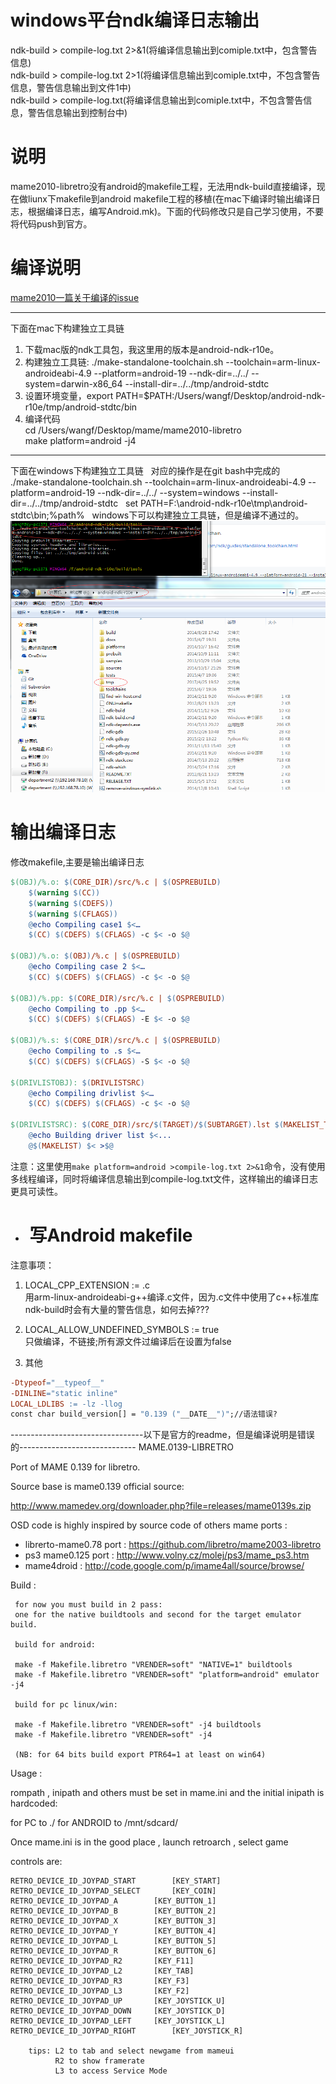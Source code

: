 # windows平台ndk编译日志输出     
ndk-build > compile-log.txt 2>&1(将编译信息输出到comiple.txt中，包含警告信息)     
ndk-build > compile-log.txt 2>1(将编译信息输出到comiple.txt中，不包含警告信息，警告信息输出到文件1中)     
ndk-build > compile-log.txt(将编译信息输出到comiple.txt中，不包含警告信息，警告信息输出到控制台中)     

# 说明
mame2010-libretro没有android的makefile工程，无法用ndk-build直接编译，现在做liunx下makefile到android makefile工程的移植(在mac下编译时输出编译日志，根据编译日志，编写Android.mk)。下面的代码修改只是自己学习使用，不要将代码push到官方。  

# 编译说明

[mame2010一篇关于编译的issue](https://github.com/libretro/mame2010-libretro/issues/23)  

-----------------------------------------------------------------------------------
下面在mac下构建独立工具链  
1. 下载mac版的ndk工具包，我这里用的版本是android-ndk-r10e。    
2. 构建独立工具链:  ./make-standalone-toolchain.sh --toolchain=arm-linux-androideabi-4.9 --platform=android-19 --ndk-dir=../../ --system=darwin-x86_64 --install-dir=../../tmp/android-stdtc  
3. 设置环境变量，export PATH=$PATH:/Users/wangf/Desktop/android-ndk-r10e/tmp/android-stdtc/bin 
4. 编译代码  
cd /Users/wangf/Desktop/mame/mame2010-libretro   
make platform=android -j4  

-----------------------------------------------------------------------------------
下面在windows下构建独立工具链  
对应的操作是在git bash中完成的  
./make-standalone-toolchain.sh --toolchain=arm-linux-androideabi-4.9 --platform=android-19 --ndk-dir=../../ --system=windows --install-dir=../../tmp/android-stdtc   
set PATH=F:\android-ndk-r10e\tmp\android-stdtc\bin;%path%  
windows下可以构建独立工具链，但是编译不通过的。 
![windows独立工具链](https://github.com/havenow/mame2010-libretro/blob/master/pic/windows独立工具链.png)

# 输出编译日志  
修改makefile,主要是输出编译日志
```makefile
$(OBJ)/%.o: $(CORE_DIR)/src/%.c | $(OSPREBUILD)
	$(warning $(CC))
	$(warning $(CDEFS))
	$(warning $(CFLAGS))
	@echo Compiling case1 $<…
	$(CC) $(CDEFS) $(CFLAGS) -c $< -o $@

$(OBJ)/%.o: $(OBJ)/%.c | $(OSPREBUILD)
	@echo Compiling case 2 $<…
	$(CC) $(CDEFS) $(CFLAGS) -c $< -o $@

$(OBJ)/%.pp: $(CORE_DIR)/src/%.c | $(OSPREBUILD)
	@echo Compiling to .pp $<…
	$(CC) $(CDEFS) $(CFLAGS) -E $< -o $@

$(OBJ)/%.s: $(CORE_DIR)/src/%.c | $(OSPREBUILD)
	@echo Compiling to .s $<…
	$(CC) $(CDEFS) $(CFLAGS) -S $< -o $@

$(DRIVLISTOBJ): $(DRIVLISTSRC)
	@echo Compiling drivlist $<…
	$(CC) $(CDEFS) $(CFLAGS) -c $< -o $@

$(DRIVLISTSRC): $(CORE_DIR)/src/$(TARGET)/$(SUBTARGET).lst $(MAKELIST_TARGET)
	@echo Building driver list $<...
	@$(MAKELIST) $< >$@
```
注意：这里使用`make platform=android >compile-log.txt 2>&1`命令，没有使用多线程编译，同时将编译信息输出到compile-log.txt文件，这样输出的编译日志更具可读性。  

- #  写Android makefile
注意事项：  
1. LOCAL_CPP_EXTENSION := .c  
用arm-linux-androideabi-g++编译.c文件，因为.c文件中使用了c++标准库  
ndk-build时会有大量的警告信息，如何去掉???

2. LOCAL_ALLOW_UNDEFINED_SYMBOLS := true  
只做编译，不链接;所有源文件过编译后在设置为false  

3. 其他  
```makefile
-Dtypeof="__typeof__"  
-DINLINE="static inline"  
LOCAL_LDLIBS := -lz -llog  
const char build_version[] = "0.139 ("__DATE__")";//语法错误?  
```

---------------------------------以下是官方的readme，但是编译说明是错误的-----------------------------
MAME.0139-LIBRETRO

Port of MAME 0.139 for libretro.
 
Source base is mame0.139 official source: 

http://www.mamedev.org/downloader.php?file=releases/mame0139s.zip

OSD code is highly inspired by source code of others mame ports :
 
- librerto-mame0.78 port : https://github.com/libretro/mame2003-libretro
- ps3 mame0.125 port     : http://www.volny.cz/molej/ps3/mame_ps3.htm
- mame4droid             : http://code.google.com/p/imame4all/source/browse/


Build :

     for now you must build in 2 pass: 
     one for the native buildtools and second for the target emulator build.
  
     build for android:

     make -f Makefile.libretro "VRENDER=soft" "NATIVE=1" buildtools
     make -f Makefile.libretro "VRENDER=soft" "platform=android" emulator -j4
     
     build for pc linux/win:

     make -f Makefile.libretro "VRENDER=soft" -j4 buildtools
     make -f Makefile.libretro "VRENDER=soft" -j4
  
     (NB: for 64 bits build export PTR64=1 at least on win64)

Usage : 

 rompath , inipath and others must be set in mame.ini
 and the initial inipath is hardcoded:

 for PC        to	   ./
 for ANDROID   to 	   /mnt/sdcard/

 Once mame.ini is in the good place , launch retroarch , select game 
 
 controls are: 

	RETRO_DEVICE_ID_JOYPAD_START		[KEY_START]
	RETRO_DEVICE_ID_JOYPAD_SELECT		[KEY_COIN]
	RETRO_DEVICE_ID_JOYPAD_A		[KEY_BUTTON_1]
	RETRO_DEVICE_ID_JOYPAD_B		[KEY_BUTTON_2]
	RETRO_DEVICE_ID_JOYPAD_X		[KEY_BUTTON_3]
	RETRO_DEVICE_ID_JOYPAD_Y		[KEY_BUTTON_4]
	RETRO_DEVICE_ID_JOYPAD_L 		[KEY_BUTTON_5]
	RETRO_DEVICE_ID_JOYPAD_R		[KEY_BUTTON_6]
	RETRO_DEVICE_ID_JOYPAD_R2		[KEY_F11]
	RETRO_DEVICE_ID_JOYPAD_L2		[KEY_TAB]
	RETRO_DEVICE_ID_JOYPAD_R3		[KEY_F3]
	RETRO_DEVICE_ID_JOYPAD_L3		[KEY_F2]
	RETRO_DEVICE_ID_JOYPAD_UP		[KEY_JOYSTICK_U]
	RETRO_DEVICE_ID_JOYPAD_DOWN		[KEY_JOYSTICK_D]
	RETRO_DEVICE_ID_JOYPAD_LEFT		[KEY_JOYSTICK_L]
	RETRO_DEVICE_ID_JOYPAD_RIGHT		[KEY_JOYSTICK_R]

        tips: L2 to tab and select newgame from mameui
              R2 to show framerate
              L3 to access Service Mode
